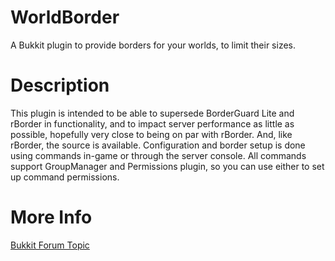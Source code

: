 WorldBorder
===========

A Bukkit plugin to provide borders for your worlds, to limit their sizes.

Description
===========

This plugin is intended to be able to supersede BorderGuard Lite and rBorder in functionality, and to impact server performance as little as possible, hopefully very close to being on par with rBorder. And, like rBorder, the source is available. Configuration and border setup is done using commands in-game or through the server console. All commands support GroupManager and Permissions plugin, so you can use either to set up command permissions.

More Info
=========

<a href="http://forums.bukkit.org/threads/mech-worldborder-v1-0-borders-for-multiple-worlds-round-or-square-617.11309">Bukkit Forum Topic</a>